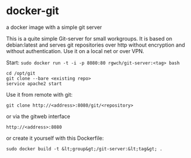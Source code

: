 # docker-git
a docker image with a simple git server

This is a quite simple Git-server for small workgroups. It is based on debian:latest and serves git repositories over http without encryption and without authentication.
Use it on a local net or over VPN.

Start: `sudo docker run -t -i -p 8080:80 rgwch/git-server:<tag> bash`

    cd /opt/git
    git clone --bare <existing repo>
    service apache2 start

Use it from remote with git:

    git clone http://<address>:8080/git/<repository>

or via the gitweb interface

    http://<address>:8080


or create it yourself with this Dockerfile:

    sudo docker build -t &lt;group&gt;/git-server:&lt;tag&gt; .
    
